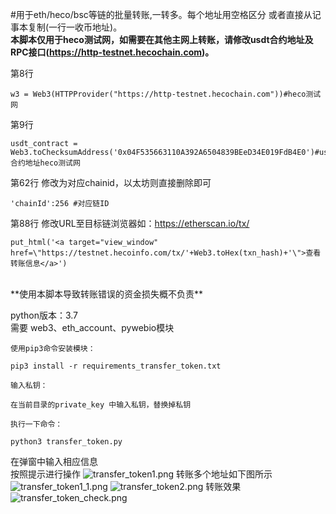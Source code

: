 #用于eth/heco/bsc等链的批量转账,一转多。每个地址用空格区分 或者直接从记事本复制(一行一收币地址)。<br/>
**本脚本仅用于heco测试网，如需要在其他主网上转账，请修改usdt合约地址及RPC接口(https://http-testnet.hecochain.com)。**<br/>

第8行
```
w3 = Web3(HTTPProvider("https://http-testnet.hecochain.com"))#heco测试网
```
第9行
```
usdt_contract = Web3.toChecksumAddress('0x04F535663110A392A6504839BEeD34E019FdB4E0')#usdt合约地址heco测试网
```
第62行 修改为对应chainid，以太坊则直接删除即可
```
'chainId':256 #对应链ID
```
第88行 修改URL至目标链浏览器如：https://etherscan.io/tx/
```
put_html('<a target="view_window" href=\"https://testnet.hecoinfo.com/tx/'+Web3.toHex(txn_hash)+'\">查看转账信息</a>')
```


<br/>
**使用本脚本导致转账错误的资金损失概不负责**<br/>

python版本：3.7<br/>
需要 web3、eth_account、pywebio模块<br/>


```
使用pip3命令安装模块：

pip3 install -r requirements_transfer_token.txt

输入私钥：

在当前目录的private_key 中输入私钥，替换掉私钥

执行一下命令：

python3 transfer_token.py
```

在弹窗中输入相应信息<br/>
按照提示进行操作
![transfer_token1.png](https://s2.loli.net/2022/01/18/EAxN6zCeRowS57p.png)
转账多个地址如下图所示
![transfer_token1_1.png](https://s2.loli.net/2022/01/18/nCv48yFB2gLehzi.png)
![transfer_token2.png](https://s2.loli.net/2022/01/18/DpYSBEV3hFHnIkl.png)
转账效果
![transfer_token_check.png](https://s2.loli.net/2022/01/19/SbXsvHZkG3ny8UR.png)
